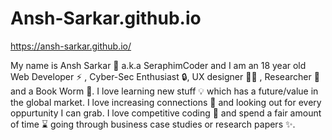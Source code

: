 # Ansh-Sarkar.github.io
https://ansh-sarkar.github.io/

My name is Ansh Sarkar 🙋 a.k.a SeraphimCoder and I am an 18 year old Web Developer ⚡ , Cyber-Sec Enthusiast 🔒, UX designer 🧑‍🎨 , Researcher 🔬 and a Book Worm 📖. I love learning new stuff 💡 which has a future/value in the global market. I love increasing connections 👬 and looking out for every oppurtunity I can grab. I love competitive coding 🔱 and spend a fair amount of time ⌛ going through business case studies or research papers ✨.

